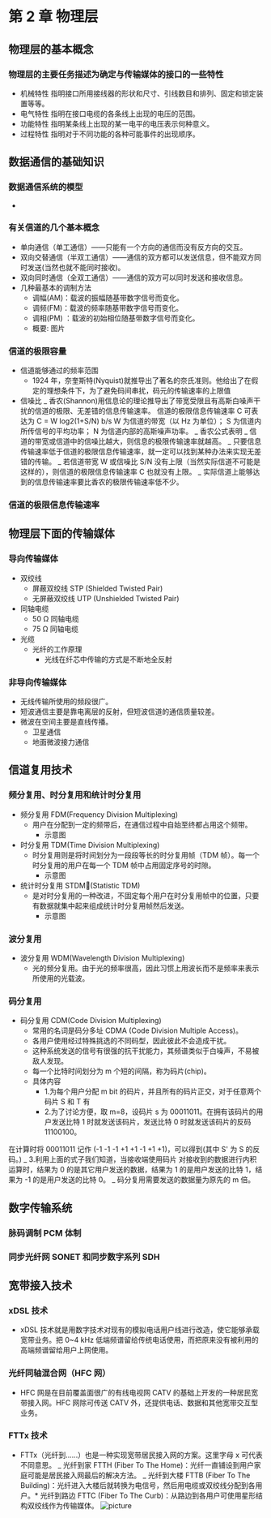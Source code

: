 # 第 2 章 物理层

## 物理层的基本概念

### 物理层的主要任务描述为确定与传输媒体的接口的一些特性

- 机械特性 指明接口所用接线器的形状和尺寸、引线数目和排列、固定和锁定装置等等。
- 电气特性 指明在接口电缆的各条线上出现的电压的范围。
- 功能特性 指明某条线上出现的某一电平的电压表示何种意义。
- 过程特性 指明对于不同功能的各种可能事件的出现顺序。

## 数据通信的基础知识

### 数据通信系统的模型

-

### 有关信道的几个基本概念

- 单向通信（单工通信）——只能有一个方向的通信而没有反方向的交互。
- 双向交替通信（半双工通信）——通信的双方都可以发送信息，但不能双方同时发送(当然也就不能同时接收)。
- 双向同时通信（全双工通信）——通信的双方可以同时发送和接收信息。
- 几种最基本的调制方法
  - 调幅(AM)：载波的振幅随基带数字信号而变化。
  - 调频(FM)：载波的频率随基带数字信号而变化。
  - 调相(PM) ：载波的初始相位随基带数字信号而变化。
  - 概要: 图片

### 信道的极限容量

- 信道能够通过的频率范围
  - 1924 年，奈奎斯特(Nyquist)就推导出了著名的奈氏准则。他给出了在假定的理想条件下，为了避免码间串扰，码元的传输速率的上限值
- 信噪比
  _ 香农(Shannon)用信息论的理论推导出了带宽受限且有高斯白噪声干扰的信道的极限、无差错的信息传输速率。
  信道的极限信息传输速率 C 可表达为
  C = W log2(1+S/N) b/s
  W 为信道的带宽（以 Hz 为单位）；
  S 为信道内所传信号的平均功率；
  N 为信道内部的高斯噪声功率。
  _ 香农公式表明
  _ 信道的带宽或信道中的信噪比越大，则信息的极限传输速率就越高。
  _ 只要信息传输速率低于信道的极限信息传输速率，就一定可以找到某种办法来实现无差错的传输。
  _ 若信道带宽 W 或信噪比 S/N 没有上限（当然实际信道不可能是这样的），则信道的极限信息传输速率 C 也就没有上限。
  _ 实际信道上能够达到的信息传输速率要比香农的极限传输速率低不少。

### 信道的极限信息传输速率

## 物理层下面的传输媒体

### 导向传输媒体

- 双绞线
  - 屏蔽双绞线 STP (Shielded Twisted Pair)
  - 无屏蔽双绞线 UTP (Unshielded Twisted Pair)
- 同轴电缆
  - 50 Ω 同轴电缆
  - 75 Ω 同轴电缆
- 光缆
  - 光纤的工作原理
    - 光线在纤芯中传输的方式是不断地全反射

### 非导向传输媒体

- 无线传输所使用的频段很广。
- 短波通信主要是靠电离层的反射，但短波信道的通信质量较差。
- 微波在空间主要是直线传播。
  - 卫星通信
  - 地面微波接力通信

## 信道复用技术

### 频分复用、时分复用和统计时分复用

- 频分复用 FDM(Frequency Division Multiplexing)
  - 用户在分配到一定的频带后，在通信过程中自始至终都占用这个频带。
    - 示意图
- 时分复用 TDM(Time Division Multiplexing)
  - 时分复用则是将时间划分为一段段等长的时分复用帧（TDM 帧）。每一个时分复用的用户在每一个 TDM 帧中占用固定序号的时隙。
    - 示意图
- 统计时分复用 STDM(Statistic TDM)
  - 是对时分复用的一种改进，不固定每个用户在时分复用帧中的位置，只要有数据就集中起来组成统计时分复用帧然后发送。
    - 示意图

### 波分复用

- 波分复用 WDM(Wavelength Division Multiplexing)
  - 光的频分复用。由于光的频率很高，因此习惯上用波长而不是频率来表示所使用的光载波。

### 码分复用

- 码分复用 CDM(Code Division Multiplexing)
  - 常用的名词是码分多址 CDMA (Code Division Multiple Access)。
  - 各用户使用经过特殊挑选的不同码型，因此彼此不会造成干扰。
  - 这种系统发送的信号有很强的抗干扰能力，其频谱类似于白噪声，不易被敌人发现。
  - 每一个比特时间划分为 m 个短的间隔，称为码片(chip)。
  - 具体内容
    - 1.为每个用户分配 m bit 的码片，并且所有的码片正交，对于任意两个码片 S 和 T 有
    - 2.为了讨论方便，取 m=8，设码片 s 为 00011011。在拥有该码片的用户发送比特 1 时就发送该码片，发送比特 0 时就发送该码片的反码 11100100。

在计算时将 00011011 记作 (-1 -1 -1 +1 +1 -1 +1 +1)，可以得到(其中 S' 为 S 的反码。)
_ 3.利用上面的式子我们知道，当接收端使用码片 对接收到的数据进行内积运算时，结果为 0 的是其它用户发送的数据，结果为 1 的是用户发送的比特 1，结果为 -1 的是用户发送的比特 0。
_ 码分复用需要发送的数据量为原先的 m 倍。

## 数字传输系统

### 脉码调制 PCM 体制

### 同步光纤网 SONET 和同步数字系列 SDH

## 宽带接入技术

### xDSL 技术

- xDSL 技术就是用数字技术对现有的模拟电话用户线进行改造，使它能够承载宽带业务。把 0~4 kHz 低端频谱留给传统电话使用，而把原来没有被利用的高端频谱留给用户上网使用。

### 光纤同轴混合网（HFC 网）

- HFC 网是在目前覆盖面很广的有线电视网 CATV 的基础上开发的一种居民宽带接入网。HFC 网除可传送 CATV 外，还提供电话、数据和其他宽带交互型业务。

### FTTx 技术

- FTTx（光纤到……）也是一种实现宽带居民接入网的方案。这里字母 x 可代表不同意思。
  _ 光纤到家 FTTH (Fiber To The Home)：光纤一直铺设到用户家庭可能是居民接入网最后的解决方法。
  _ 光纤到大楼 FTTB (Fiber To The Building)：光纤进入大楼后就转换为电信号，然后用电缆或双绞线分配到各用户。\* 光纤到路边 FTTC (Fiber To The Curb)：从路边到各用户可使用星形结构双绞线作为传输媒体。
  ![picture](https://github.com/SSHeRun/CS-Xmind-Note/blob/master/%E8%AE%A1%E7%AE%97%E6%9C%BA%E7%BD%91%E7%BB%9C/%E7%AC%AC%202%20%E7%AB%A0%20%20%E7%89%A9%E7%90%86%E5%B1%82/%E7%AC%AC%202%20%E7%AB%A0%20%20%E7%89%A9%E7%90%86%E5%B1%82.png)
